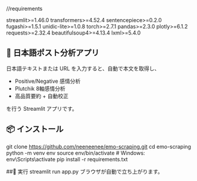 //requirements

streamlit>=1.46.0
transformers>=4.52.4
sentencepiece>=0.2.0
fugashi>=1.5.1
unidic-lite>=1.0.8
torch>=2.7.1
pandas>=2.3.0
plotly>=6.1.2
requests>=2.32.4
beautifulsoup4>=4.13.4
lxml>=5.4.0

## 📘 日本語ポスト分析アプリ

日本語テキストまたは URL を入力すると、自動で本文を取得し、  
- Positive/Negative 感情分析  
- Plutchik 8軸感情分析  
- 高品質要約 + 自動校正  

を行う Streamlit アプリです。

## 📦 インストール

git clone https://github.com/neeneenee/emo-scraping.git
cd emo-scraping
python -m venv env
source env/bin/activate    # Windows: env\Scripts\activate
pip install -r requirements.txt


##🚀 実行
streamlit run app.py
ブラウザが自動で立ち上がります。


